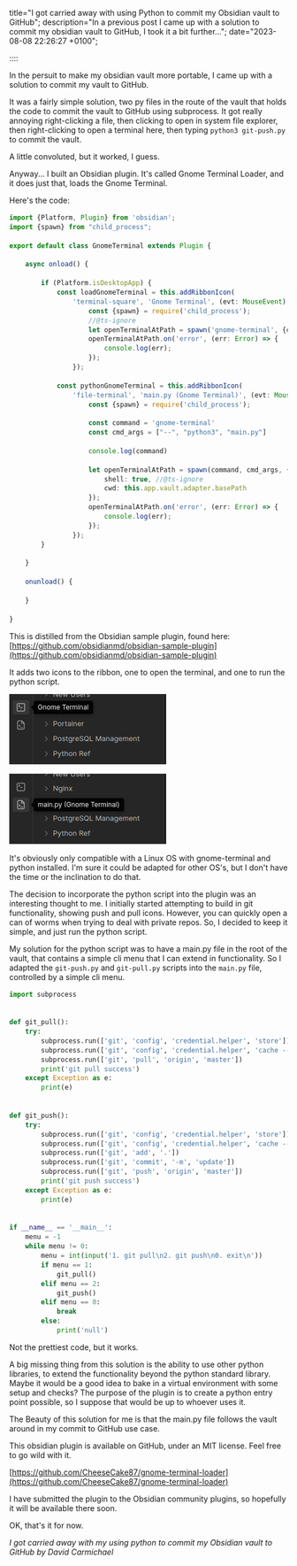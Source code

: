 title="I got carried away with using Python to commit my Obsidian vault to GitHub";
description="In a previous post I came up with a solution to commit my obsidian vault to GitHub, I took it a bit further...";
date="2023-08-08 22:26:27 +0100";

::::

In the persuit to make my obsidian vault more portable, I came up with a solution to commit my vault to GitHub.

It was a fairly simple solution, two py files in the route of the vault that holds the code to commit the vault to
GitHub using subprocess. It got really annoying right-clicking a file, then clicking to open in system file explorer,
then right-clicking to open a terminal here, then typing `python3 git-push.py` to commit the vault.

A little convoluted, but it worked, I guess.

Anyway... I built an Obsidian plugin. It's called Gnome Terminal Loader, and it does just that, loads the Gnome
Terminal.

Here's the code:

```typescript
import {Platform, Plugin} from 'obsidian';
import {spawn} from "child_process";

export default class GnomeTerminal extends Plugin {

    async onload() {

        if (Platform.isDesktopApp) {
            const loadGnomeTerminal = this.addRibbonIcon(
                'terminal-square', 'Gnome Terminal', (evt: MouseEvent) => {
                    const {spawn} = require('child_process');
                    //@ts-ignore
                    let openTerminalAtPath = spawn('gnome-terminal', {cwd: this.app.vault.adapter.basePath});
                    openTerminalAtPath.on('error', (err: Error) => {
                        console.log(err);
                    });
                });

            const pythonGnomeTerminal = this.addRibbonIcon(
                'file-terminal', 'main.py (Gnome Terminal)', (evt: MouseEvent) => {
                    const {spawn} = require('child_process');

                    const command = 'gnome-terminal'
                    const cmd_args = ["--", "python3", "main.py"]

                    console.log(command)

                    let openTerminalAtPath = spawn(command, cmd_args, {
                        shell: true, //@ts-ignore
                        cwd: this.app.vault.adapter.basePath
                    });
                    openTerminalAtPath.on('error', (err: Error) => {
                        console.log(err);
                    });
                });
        }

    }

    onunload() {

    }

}
```

This is distilled from the Obsidian sample plugin, found
here: [https://github.com/obsidianmd/obsidian-sample-plugin](https://github.com/obsidianmd/obsidian-sample-plugin)

It adds two icons to the ribbon, one to open the terminal, and one to run the python script.

![](https://raw.githubusercontent.com/CheeseCake87/gnome-terminal-loader/master/assets/gnome_terminal.png)

![](https://raw.githubusercontent.com/CheeseCake87/gnome-terminal-loader/master/assets/main_py_gnome_terminal.png)

It's obviously only compatible with a Linux OS with gnome-terminal and python installed. I'm sure it could be adapted
for other OS's, but I don't have the time or the inclination to do that.

The decision to incorporate the python script into the plugin was an interesting thought to me. I initially started
attempting to build in git functionality, showing push and pull icons. However, you can quickly open a can of worms
when trying to deal with private repos. So, I decided to keep it simple, and just run the python script.

My solution for the python script was to have a main.py file in the root of the vault, that contains a simple cli menu
that I can extend in functionality. So I adapted the `git-push.py` and `git-pull.py` scripts into the `main.py` file,
controlled by a simple cli menu.

```python
import subprocess


def git_pull():
    try:
        subprocess.run(['git', 'config', 'credential.helper', 'store'])
        subprocess.run(['git', 'config', 'credential.helper', 'cache --timeout 7200'])
        subprocess.run(['git', 'pull', 'origin', 'master'])
        print('git pull success')
    except Exception as e:
        print(e)


def git_push():
    try:
        subprocess.run(['git', 'config', 'credential.helper', 'store'])
        subprocess.run(['git', 'config', 'credential.helper', 'cache --timeout 7200'])
        subprocess.run(['git', 'add', '.'])
        subprocess.run(['git', 'commit', '-m', 'update'])
        subprocess.run(['git', 'push', 'origin', 'master'])
        print('git push success')
    except Exception as e:
        print(e)


if __name__ == '__main__':
    menu = -1
    while menu != 0:
        menu = int(input('1. git pull\n2. git push\n0. exit\n'))
        if menu == 1:
            git_pull()
        elif menu == 2:
            git_push()
        elif menu == 0:
            break
        else:
            print('null')
```

Not the prettiest code, but it works.

A big missing thing from this solution is the ability to use other python libraries, to extend the
functionality beyond the python standard library. Maybe it would be a good idea to bake in a virtual environment with
some setup and checks? The purpose of the plugin is to create a python entry point possible, so I suppose that would be
up to whoever uses it.

The Beauty of this solution for me is that the main.py file follows the vault around in my commit to GitHub use case.

This obsidian plugin is available on GitHub, under an MIT license. Feel free to go wild with it.

[https://github.com/CheeseCake87/gnome-terminal-loader](https://github.com/CheeseCake87/gnome-terminal-loader)

I have submitted the plugin to the Obsidian community plugins, so hopefully it will be available there soon.

OK, that's it for now.

_I got carried away with my using python to commit my Obsidian vault to GitHub by David Carmichael_